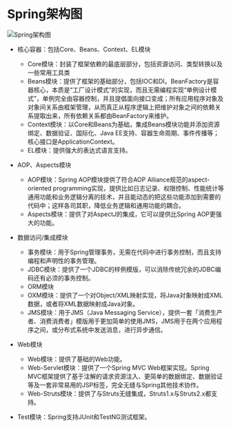 # Spring架构图

![Spring架构图](./resources/spring-framework.png)

* 核心容器：包括Core、Beans、Context、EL模块
  * Core模块：封装了框架依赖的最底层部分，包括资源访问、类型转换以及一些常用工具类
  * Beans模块：提供了框架的基础部分，包括IOC和DI。BeanFactory是容器核心，本质是“工厂设计模式”的实现，而且无需编程实现“单例设计模式”，单例完全由容器控制，并且提倡面向接口变成；所有应用程序对象及对象间关系由框架管理，从而真正从程序逻辑上把维护对象之间的依赖关系提取出来，所有依赖关系都由BeanFactory来维护。
  * Context模块：以Core和Beans为基础，集成Beans模块功能并添加资源绑定、数据验证、国际化、Java EE支持、容器生命周期、事件传播等；核心接口是ApplicationContext。
  * EL模块：提供强大的表达式语言支持。

* AOP、Aspects模块
  * AOP模块：Spring AOP模块提供了符合AOP Alliance规范的aspect-oriented programming实现，提供比如日志记录、权限控制、性能统计等通用功能和业务逻辑分离的技术，并且能动态的把这些功能添加到需要的代码中；这样各司其职，降低业务逻辑和通用功能的耦合。
  * Aspects模块：提供了对AspectJ的集成，它可以提供比Spring AOP更强大的功能。

* 数据访问/集成模块
  * 事务模块：用于Spring管理事务，无需在代码中进行事务控制，而且支持编程和声明性的事务管理。
  * JDBC模块：提供了一个JDBC的样例模版，可以消除传统冗余的JDBC编码还有必须的事务控制。
  * ORM模块
  * OXM模块：提供了一个对Object/XML映射实现，将Java对象映射成XML数据，或者将XML数据映射成Java对象。
  * JMS模块：用于JMS（Java Messaging Service），提供一套「消费生产者、消费消费者」模版用于更加简单的使用JMS，JMS用于在两个应用程序之间，或分布式系统中发送消息，进行异步通信。

* Web模块
  * Web模块：提供了基础的Web功能。
  * Web-Servlet模块：提供了一个Spring MVC Web框架实现。Spring MVC框架提供了基于注解的请求资源注入、更简单的数据绑定、数据验证等及一套非常易用的JSP标签，完全无缝与Spring其他技术协作。
  * Web-Struts模块：提供了与Struts无缝集成，Struts1.x与Struts2.x都支持。

* Test模块：Spring支持JUnit和TestNG测试框架。
